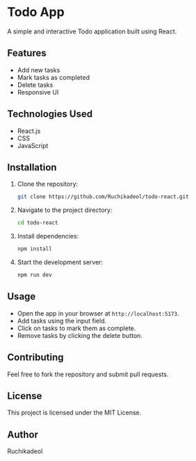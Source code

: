 # Todo App

A simple and interactive Todo application built using React.

## Features
- Add new tasks
- Mark tasks as completed
- Delete tasks
- Responsive UI

## Technologies Used
- React.js
- CSS
- JavaScript

## Installation

1. Clone the repository:
   ```sh
   git clone https://github.com/Ruchikadeol/todo-react.git
   ```
2. Navigate to the project directory:
   ```sh
   cd todo-react
   ```
3. Install dependencies:
   ```sh
   npm install
   ```
4. Start the development server:
   ```sh
   npm run dev
   ```

## Usage
- Open the app in your browser at `http://localhost:5173`.
- Add tasks using the input field.
- Click on tasks to mark them as complete.
- Remove tasks by clicking the delete button.

## Contributing
Feel free to fork the repository and submit pull requests.

## License
This project is licensed under the MIT License.

## Author
Ruchikadeol